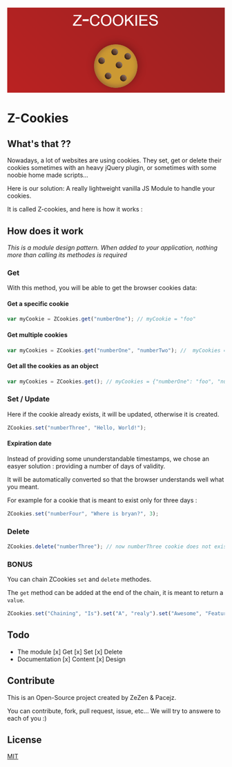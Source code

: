 ![Banner](/banner.png)

# Z-Cookies

## What's that ??

Nowadays, a lot of websites are using cookies. They set, get or delete their cookies sometimes with an heavy jQuery plugin, or sometimes with some noobie home made scripts...

Here is our solution: A really lightweight vanilla JS Module to handle your cookies.

It is called Z-cookies, and here is how it works :

## How does it work

_This is a module design pattern. When added to your application, nothing more than calling its methodes is required_

### Get

With this method, you will be able to get the browser cookies data:

#### Get a specific cookie

```javascript
var myCookie = ZCookies.get("numberOne"); // myCookie = "foo"
```

#### Get multiple cookies

```javascript
var myCookies = ZCookies.get("numberOne", "numberTwo"); //  myCookies = {"numberOne": "foo", "numberTwo" : "bar"}
```

#### Get all the cookies as an object

```javascript
var myCookies = ZCookies.get(); // myCookies = {"numberOne": "foo", "numberTwo" : "bar"}
```

### Set / Update

Here if the cookie already exists, it will be updated, otherwise it is created.

```javascript
ZCookies.set("numberThree", "Hello, World!");
```

#### Expiration date

Instead of providing some ununderstandable timestamps, we chose an easyer solution : providing a number of days of validity.

It will be automatically converted so that the browser understands well what you meant.

For example for a cookie that is meant to exist only for three days :


```javascript
ZCookies.set("numberFour", "Where is bryan?", 3);
```

### Delete

```javascript
ZCookies.delete("numberThree"); // now numberThree cookie does not exist anymore.
```

### BONUS

You can chain ZCookies `set` and `delete` methodes.

The `get` method can be added at the end of the chain, it is meant to return a `value`.

```javascript
ZCookies.set("Chaining", "Is").set("A", "realy").set("Awesome", "Feature").delete("A").get(); // {"Chaining": "Is", "Awesome": "Feature"}
```

## Todo

* The module
  [x] Get
  [x] Set
  [x] Delete
* Documentation
  [x] Content
  [x] Design

## Contribute

This is an Open-Source project created by ZeZen & Pacejz.

You can contribute, fork, pull request, issue, etc... We will try to answere to each of you :)

## License

[MIT](http://benavern.github.io/MIT/#name=Benjamin%20%26%20Jean-Sebastien)

